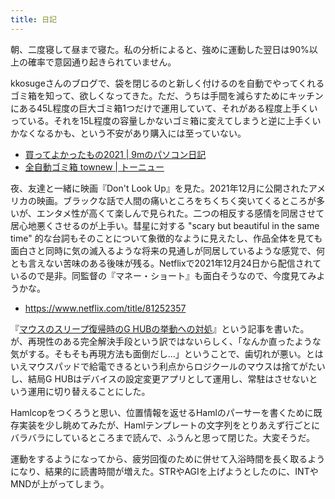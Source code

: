 ```yaml
---
title: 日記
---
```


朝、二度寝して昼まで寝た。私の分析によると、強めに運動した翌日は90%以上の確率で意図通り起きられていません。

kkosugeさんのブログで、袋を閉じるのと新しく付けるのを自動でやってくれるゴミ箱を知って、欲しくなってきた。ただ、うちは手間を減らすためにキッチンにある45L程度の巨大ゴミ箱1つだけで運用していて、それがある程度上手くいっている。それを15L程度の容量しかないゴミ箱に変えてしまうと逆に上手くいかなくなるかも、という不安があり購入には至っていない。

- [買ってよかったもの2021 | 9mのパソコン日記](https://blog.kksg.net/posts/katte-yokatta-2021/)
- [全自動ゴミ箱 townew | トーニュー](https://townew.jp/)

夜、友達と一緒に映画『Don't Look Up』を見た。2021年12月に公開されたアメリカの映画。ブラックな話で人間の痛いところをちくちく突いてくるところが多いが、エンタメ性が高くて楽しんで見られた。二つの相反する感情を同居させて居心地悪くさせるのが上手い。彗星に対する "scary but beautiful in the same time" 的な台詞もそのことについて象徴的なように見えたし、作品全体を見ても面白さと同時に気の滅入るような将来の見通しが同居しているような感覚で、何とも言えない苦味のある後味が残る。Netflixで2021年12月24日から配信されているので是非。同監督の『マネー・ショート』も面白そうなので、今度見てみようかな。

- <https://www.netflix.com/title/81252357>

『[マウスのスリープ復帰時のG HUBの挙動への対処](/articles/2022-01-16-ghub-dpi-after-sleep)』という記事を書いた。が、再現性のある完全解決手段という訳ではないらしく、「なんか直ったような気がする。そもそも再現方法も面倒だし…」ということで、歯切れが悪い。とはいえマウスパッドで給電できるという利点からロジクールのマウスは捨てがたいし、結局G HUBはデバイスの設定変更アプリとして運用し、常駐はさせないという運用に切り替えることにした。

Hamlcopをつくろうと思い、位置情報を返せるHamlのパーサーを書くために既存実装を少し眺めてみたが、Hamlテンプレートの文字列をとりあえず行ごとにバラバラにしているところまで読んで、ふうんと思って閉じた。大変そうだ。

運動をするようになってから、疲労回復のために併せて入浴時間を長く取るようになり、結果的に読書時間が増えた。STRやAGIを上げようとしたのに、INTやMNDが上がってしまう。
